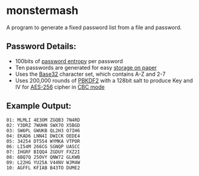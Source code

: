 # monstermash
A program to generate a fixed password list from a file and password.

## Password Details:
- 100bits of [password entropy](https://en.wikipedia.org/wiki/Password_strength) per password
- Ten passwords are generated for easy [storage on paper](https://www.schneier.com/news/archives/2010/11/bruce_schneier_write.html)
- Uses the [Base32](https://en.wikipedia.org/wiki/Base32) character set, which contains A-Z and 2-7
- Uses 200,000 rounds of [PBKDF2](https://en.wikipedia.org/wiki/PBKDF2) with a 128bit salt to produce Key and IV for [AES-256](https://en.wikipedia.org/wiki/Advanced_Encryption_Standard) cipher in [CBC mode](https://en.wikipedia.org/wiki/Block_cipher_mode_of_operation#Cipher_Block_Chaining_(CBC))

## Example Output:

```
01: MLMLI 4E3OM ZGQB3 7N4RD
02: Y3DRZ 7WUHN SWX7O X5BGD
03: SW6PL GWUKB QL2H3 O7IH6
04: EKAD6 LNN4I DWICK OEDE4
05: 34254 DT554 WYMKA VTPOR
06: LI54M 266CG SGNQP UASCC
07: IHGRF BIQQ4 ZGDUY FXZ2I
08: 6BQ7Q 25OVY QNW72 GLKWB
09: L22HG YU25A V44NV WJM4W
10: AGFFL KFIAB B43TO DUME2
```
